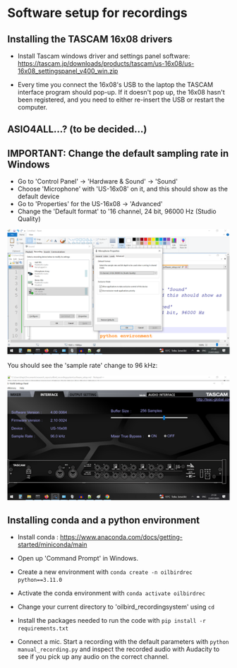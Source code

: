# Software setup for recordings

## Installing the TASCAM 16x08 drivers 

* Install Tascam windows driver and settings panel software: https://tascam.jp/downloads/products/tascam/us-16x08/us-16x08_settingspanel_v400_win.zip

* Every time you connect the 16x08's USB to the laptop the TASCAM interface program should pop-up. If it doesn't pop up, the 16x08 hasn't been registered, and you need to either re-insert the USB or restart the computer. 

## ASIO4ALL...? (to be decided...)

## IMPORTANT: Change the default sampling rate in Windows
* Go to 'Control Panel' -> 'Hardware & Sound' -> 'Sound' 
* Choose 'Microphone' with 'US-16x08' on it, and this should show as the default device
* Go to 'Properties' for the US-16x08 -> 'Advanced' 
* Change the 'Default format' to '16 channel, 24 bit, 96000 Hz (Studio Quality)

![](documentation/change_sampling_rate.png)

You should see the 'sample rate' change to 96 kHz:

![](documentation/96khz_tascam_settings.png)

## Installing conda and a python environment
* Install conda : https://www.anaconda.com/docs/getting-started/miniconda/main

* Open up 'Command Prompt' in Windows.
* Create a new environment with ```conda create -n oilbirdrec python==3.11.0```
* Activate the conda environment with ```conda activate oilbirdrec```
* Change your current directory to 'oilbird_recordingsystem' using ```cd```
* Install the packages needed to run the code with ```pip install -r requirements.txt``` 
* Connect a mic. Start a recording with the default parameters with ```python manual_recording.py``` and inspect the recorded audio with Audacity to see if you pick up any audio on the correct channel. 
